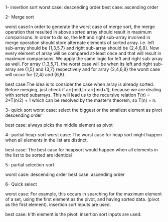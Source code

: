 1- insertion sort worst case: descending order
                best case: ascending order
                
2- Merge sort

worst case:In order to generate the worst case of merge sort,
the merge operation that resulted in above sorted array should result in maximum comparisons.
In order to do so, the left and right sub-array involved in merge operation should store alternate elements of sorted array.
i.e. left sub-array should be {1,3,5,7} and right sub-array should be {2,4,6,8}.
Now every element of array will be compared at-least once and that will result in maximum comparisons.
We apply the same logic for left and right sub-array as well. For array {1,3,5,7},
the worst case will be when its left and right sub-array are {1,5} and {3,7}
respectively and for array {2,4,6,8} the worst case will occur for {2,4} and {6,8}.
              
best case:The idea is to consider the case when array is already sorted. Before merging,
just check if arr[mid] > arr[mid+1], because we are dealing with sorted subarrays.
This will lead us to the recursive relation T(n) = 2*T(n/2) + 1 which can be resolved by the master’s theorem,
so T(n) = n.


3- quick sort worst case: select the biggest or the smallest element as pivot descending order
                
best case: always picks the middle element as pivot

4- partial heap-sort 
worst case: The worst case for heap sort might happen when all elements in the list are distinct.

best case: The best case for heapsort would happen when all elements in the list to be sorted are identical

5- partial selection-sort

worst case: descending order
best case: ascending order
                
6- Quick select

  worst case: For example, this occurs in searching for the maximum element of a set, using the first element as the pivot, and having sorted data. (pivot as the first element). insertion sort inputs are used.
  
  best case: k'th element is the pivot. insertion sort inputs are used.
  
  

